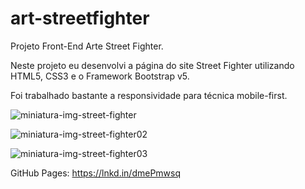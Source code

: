 # art-streetfighter
Projeto Front-End Arte Street Fighter.

Neste projeto eu desenvolvi a página do site Street Fighter utilizando HTML5, CSS3 e o Framework Bootstrap v5.

Foi trabalhado bastante a responsividade para técnica mobile-first.

![miniatura-img-street-fighter](https://user-images.githubusercontent.com/56524332/232970457-337b1582-a26f-417d-ac75-196fc623ef8e.JPG)

![miniatura-img-street-fighter02](https://user-images.githubusercontent.com/56524332/232970841-7d451104-0bb8-4228-9dff-f14f9237f72e.JPG)

![miniatura-img-street-fighter03](https://user-images.githubusercontent.com/56524332/232970859-9975804f-bebb-42bc-93c2-144f15f547dc.JPG)

GitHub Pages: https://lnkd.in/dmePmwsq
